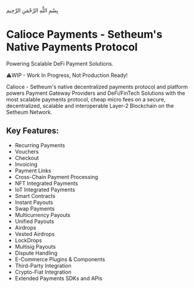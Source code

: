 بِسْمِ اللَّهِ الرَّحْمَنِ الرَّحِيم

# Calioce Payments - Setheum's Native Payments Protocol

Powering Scalable DeFi Payment Solutions.

⚠️WIP - Work In Progress, Not Production Ready!

Calioce - Setheum's native decentralized payments protocol and platform powers Payment Gateway Providers and DeFi/FinTech Solutions with the most scalable payments protocol, cheap micro fees on a secure, decentralized, scalable and interoperable Layer-2 Blockchain on the Setheum Network.

## Key Features:

- Recurring Payments
- Vouchers
- Checkout
- Invoicing
- Payment Links
- Cross-Chain Payment Processing
- NFT Integrated Payments
- IoT Integrated Payments
- Smart Contracts
- Instant Payouts
- Swap Payments
- Multicurrency Payouts
- Unified Payouts
- Airdrops
- Vested Airdrops
- LockDrops
- Multisig Payouts
- Dispute Handling
- E-Commerce Plugins & Components
- Third-Party Integration
- Crypto-Fiat Integration
- Extended Payments SDKs and APIs
